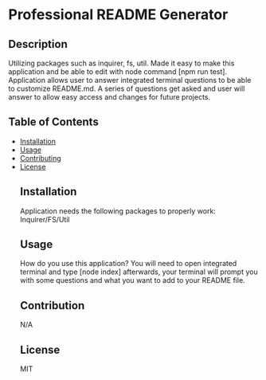 # Professional README Generator

  ## Description
   Utilizing packages such as inquirer, fs, util. Made it easy to make this application and be able to edit with node command [npm run test]. Application allows user to answer integrated terminal questions to be able to customize README.md. A series of questions get asked and user will answer to allow easy access and changes for future projects.
  ## Table of Contents
  * [Installation](#installation)
  * [Usage](#usage)
  * [Contributing](#contributing)
  * [License](#license)
    ## Installation
    Application needs the following packages to properly work: Inquirer/FS/Util
    ## Usage
      How do you use this application? You will need to open integrated terminal and type [node index] afterwards, your terminal will prompt you with some questions and what you want to add to your README file.
    ## Contribution
    N/A
    ## License
    MIT